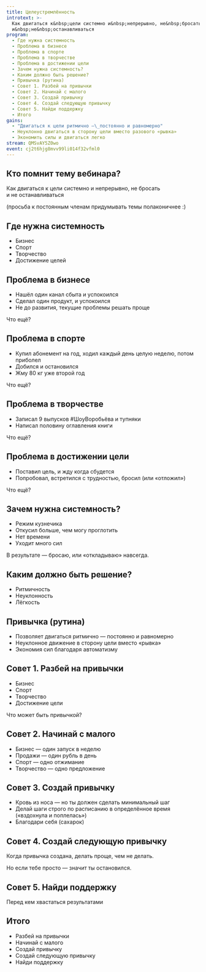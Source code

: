 ```yaml
---
title: Целеустремлённость
introtext: >-
  Как двигаться к&nbsp;цели системно и&nbsp;непрерывно, не&nbsp;бросать
  и&nbsp;не&nbsp;останавливаться
program:
  - Где нужна системность
  - Проблема в бизнесе
  - Проблема в спорте
  - Проблема в творчестве
  - Проблема в достижении цели
  - Зачем нужна системность?
  - Каким должно быть решение?
  - Привычка (рутина)
  - Совет 1. Разбей на привычки
  - Совет 2. Начинай с малого
  - Совет 3. Создай привычку
  - Совет 4. Создай следующую привычку
  - Совет 5. Найди поддержку
  - Итого
gains:
  - "Двигаться к цели ритмично —\_постоянно и равномерно"
  - Неуклонно двигаться в сторону цели вместо разового «рывка»
  - Экономить силы и двигаться легко
stream: QMSvAY5Z0wo
event: cj2t6hjg8mvv99li014f32vfml0
---
```


## Кто помнит тему вебинара?

Как двигаться к&nbsp;цели системно и&nbsp;непрерывно, не&nbsp;бросать и&nbsp;не&nbsp;останавливаться

(просьба к постоянным членам придумывать темы полаконичнее :)

## Где нужна системность

- Бизнес
- Спорт
- Творчество
- Достижение целей

## Проблема в бизнесе

- Нашёл один канал сбыта и успокоился
- Сделал один продукт, и успокоился
- Не до развития, текущие проблемы решать проще

Что ещё?

## Проблема в спорте

- Купил абонемент на год, ходил каждый день целую неделю, потом приболел
- Добился и остановился
- Жму 80 кг уже второй год

Что ещё?

## Проблема в творчестве

- Записал 9 выпусков #ШоуВоробьёва и тупняки
- Написал половину оглавления книги

Что ещё?

## Проблема в достижении цели

- Поставил цель, и жду когда сбудется
- Попробовал, встретился с трудностью, бросил (или «отложил»)

Что ещё?

## Зачем нужна системность?

- Режим кузнечика
- Откусил больше, чем могу проглотить
- Нет времени
- Уходит много сил

В результате — бросаю, или «откладываю» навсегда.

## Каким должно быть решение?

- Ритмичность
- Неуклонность
- Лёгкость

## Привычка (рутина)

- Позволяет двигаться ритмично — постоянно и равномерно
- Неуклонное движение в сторону цели вместо «рывка»
- Экономия сил благодаря автоматизму

## Совет 1. Разбей на привычки

- Бизнес
- Спорт
- Творчество
- Достижение цели

Что может быть привычкой?

## Совет 2. Начинай с малого

- Бизнес — один запуск в неделю
- Продажи — один рубль в день
- Спорт — одно отжимание
- Творчество — одно предложение

## Совет 3. Создай привычку

- Кровь из носа — но ты должен сделать минимальный шаг
- Делай шаги строго по расписанию в определённое время («вздохнула и поплелась»)
- Благодари себя (сахарок)

## Совет 4. Создай следующую привычку

Когда привычка создана, делать проще, чем не делать.

Но если тебе просто — значит ты остановился.

## Совет 5. Найди поддержку

Перед кем хвастаться результатами

## Итого

- Разбей на привычки
- Начинай с малого
- Создай привычку
- Создай следующую привычку
- Найди поддержку
